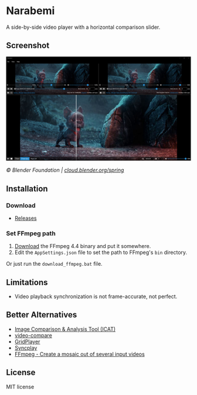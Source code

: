 # Narabemi

A side-by-side video player with a horizontal comparison slider.

## Screenshot

![screenshot](ss.jpg)

*© Blender Foundation | [cloud.blender.org/spring](http://cloud.blender.org/spring)*

## Installation

### Download

- [Releases](https://github.com/ugai/narabemi/releases)

### Set FFmpeg path

1. [Download](https://ffmpeg.org/download.html) the FFmpeg 4.4 binary and put it somewhere.
2. Edit the `AppSettings.json` file to set the path to FFmpeg's `bin` directory.

Or just run the `download_ffmpeg.bat` file.

## Limitations

- Video playback synchronization is not frame-accurate, not perfect.

## Better Alternatives

- [Image Comparison & Analysis Tool (ICAT)](https://www.nvidia.com/en-us/geforce/technologies/icat/)
- [video-compare](https://github.com/pixop/video-compare)
- [GridPlayer](https://github.com/vzhd1701/gridplayer)
- [Syncplay](https://github.com/Syncplay/syncplay)
- [FFmpeg - Create a mosaic out of several input videos](https://trac.ffmpeg.org/wiki/Create%20a%20mosaic%20out%20of%20several%20input%20videos)

## License

MIT license

